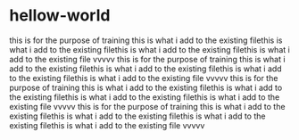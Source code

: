 # hellow-world
this is for the purpose of training
this is what i add to the existing filethis is what i add to the existing filethis is what i add to the existing filethis is what i add to the existing file
vvvvv
this is for the purpose of training
this is what i add to the existing filethis is what i add to the existing filethis is what i add to the existing filethis is what i add to the existing file
vvvvv
this is for the purpose of training
this is what i add to the existing filethis is what i add to the existing filethis is what i add to the existing filethis is what i add to the existing file
vvvvv
this is for the purpose of training
this is what i add to the existing filethis is what i add to the existing filethis is what i add to the existing filethis is what i add to the existing file
vvvvv
